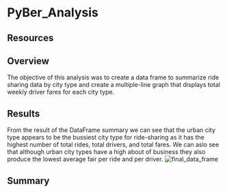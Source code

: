 # PyBer_Analysis
## Resources
## Overview
The objective of this analysis was to create a data frame to summarize ride sharing data by city type and create a multiple-line graph that displays total weekly driver fares for each city type.
## Results
From the result of the DataFrame summary we can see that the urban city type appears to be the bussiest city type for ride-sharing as it has the highest number of total rides, total drivers, and total fares. We can aslo see that although urban city types have a high about of business they also produce the lowest average fair per ride and per driver.
![final_data_frame](https://user-images.githubusercontent.com/99226892/160313854-5248cc2a-57dc-41d8-9ce6-17778f006cee.png)

## Summary
